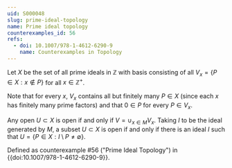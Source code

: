 ```yaml
---
uid: S000048
slug: prime-ideal-topology
name: Prime ideal topology
counterexamples_id: 56
refs:
  - doi: 10.1007/978-1-4612-6290-9 
    name: Counterexamples in Topology
---
```

Let $X$ be the set of all prime ideals in $\mathbb{Z}$ with basis consisting of all $V_x = \{P \in X : x \notin P\}$ for all $x \in \mathbb{Z}^+$.

Note that for every $x$, $V_x$ contains all but finitely many $P \in X$ (since each $x$ has finitely many prime factors) and that $0 \in P$ for every $P \in V_x$.

Any open $U \subset X$ is open if and only if $V = \cup_{x \in M} V_x$. Taking $I$ to be the ideal generated by $M$, a subset $U \subset X$ is open if and only if there is an ideal $I$ such that $U = \{P \in X : I \setminus P \neq \emptyset\}$.

Defined as counterexample #56 ("Prime Ideal Topology")
in {{doi:10.1007/978-1-4612-6290-9}}.
